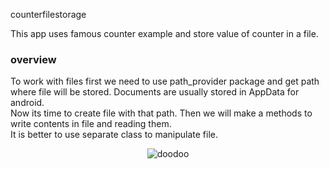 counterfilestorage

This app uses famous counter example and store value of counter in a file.<br>

### overview
To work with files first we need to use path_provider package and get path where file will be stored. Documents are usually stored in AppData for android.<br>
Now its time to create file with that path. Then we will make a methods to write contents in file and reading them.<br>
It is better to use separate class to manipulate file.

<div align="center">
  <img src="https://github.com/user-attachments/assets/65018145-840d-4ce4-85ce-d97ccc25d93f" alt="doodoo">
</div>

